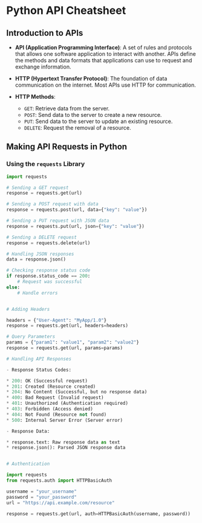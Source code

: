 # Python API Cheatsheet

## Introduction to APIs

- **API (Application Programming Interface)**: A set of rules and protocols that allows one software application to interact with another. APIs define the methods and data formats that applications can use to request and exchange information.

- **HTTP (Hypertext Transfer Protocol)**: The foundation of data communication on the internet. Most APIs use HTTP for communication.

- **HTTP Methods**:
  - `GET`: Retrieve data from the server.
  - `POST`: Send data to the server to create a new resource.
  - `PUT`: Send data to the server to update an existing resource.
  - `DELETE`: Request the removal of a resource.

## Making API Requests in Python

### Using the `requests` Library

```python
import requests

# Sending a GET request
response = requests.get(url)

# Sending a POST request with data
response = requests.post(url, data={"key": "value"})

# Sending a PUT request with JSON data
response = requests.put(url, json={"key": "value"})

# Sending a DELETE request
response = requests.delete(url)

# Handling JSON responses
data = response.json()

# Checking response status code
if response.status_code == 200:
    # Request was successful
else:
    # Handle errors


# Adding Headers

headers = {"User-Agent": "MyApp/1.0"}
response = requests.get(url, headers=headers)

# Query Parameters
params = {"param1": "value1", "param2": "value2"}
response = requests.get(url, params=params)

# Handling API Responses

- Response Status Codes:

* 200: OK (Successful request)
* 201: Created (Resource created)
* 204: No Content (Successful, but no response data)
* 400: Bad Request (Invalid request)
* 401: Unauthorized (Authentication required)
* 403: Forbidden (Access denied)
* 404: Not Found (Resource not found)
* 500: Internal Server Error (Server error)

- Response Data:

* response.text: Raw response data as text
* response.json(): Parsed JSON response data


# Authentication

import requests
from requests.auth import HTTPBasicAuth

username = "your_username"
password = "your_password"
url = "https://api.example.com/resource"

response = requests.get(url, auth=HTTPBasicAuth(username, password))